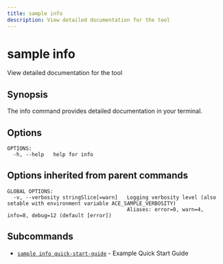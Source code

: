 ```yaml
---
title: sample info
description: View detailed documentation for the tool
---
```


<!--
This documentation is auto generated by a script.
Please do not edit this file directly.
-->

<!-- markdownlint-disable-next-line single-title -->
# sample info

View detailed documentation for the tool

## Synopsis

The info command provides detailed documentation in your terminal.

## Options

```plaintext
OPTIONS:
  -h, --help   help for info
```

## Options inherited from parent commands

```plaintext
GLOBAL OPTIONS:
  -v, --verbosity stringSlice[=warn]   Logging verbosity level (also setable with environment variable ACE_SAMPLE_VERBOSITY)
                                       Aliases: error=0, warn=4, info=8, debug=12 (default [error])
```

## Subcommands

- [`sample info quick-start-guide`](quick-start-guide.md) - Example Quick Start Guide
